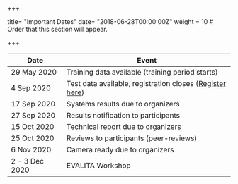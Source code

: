 +++

title= "Important Dates"
date= "2018-06-28T00:00:00Z"
weight = 10  # Order that this section will appear.

+++

| Date                   | Event                                            |
|------------------------|--------------------------------------------------|
| 29 May 2020            |  Training data available (training period starts)                         |
| 4 Sep 2020             |  Test data available, registration closes ([Register here](https://forms.gle/pXgWVDiMMUYDgeyM7))                          |
| 17 Sep 2020            |  Systems results due to organizers               |
| 27 Sep 2020            |  Results notification to participants               |
| 15 Oct 2020            |  Technical report due to organizers              |
| 25 Oct 2020            |  Reviews to participants (peer-reviews)          |
| 6 Nov 2020             |  Camera ready due to organizers                  |
| 2 - 3 Dec 2020         |  EVALITA Workshop                                |
